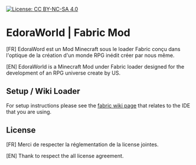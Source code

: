 [![License: CC BY-NC-SA 4.0](https://img.shields.io/badge/License-CC%20BY--NC--SA%204.0-lightgrey.svg)](http://creativecommons.org/licenses/by-nc-sa/4.0/)
# EdoraWorld | Fabric Mod

[FR] EdoraWord est un Mod Minecraft sous le loader Fabric conçu dans l'optique de la création d'un monde RPG inédit créer par nous même.

[EN] EdoraWorld is a Minecraft Mod under Fabric loader designed for the development of an RPG universe create by US. 

## Setup / Wiki Loader
For setup instructions please see the [fabric wiki page](https://fabricmc.net/wiki/tutorial:setup) that relates to the IDE that you are using.

## License
[FR] Merci de respecter la réglementation de la license jointes.

[EN] Thank to respect the all license agreement.
